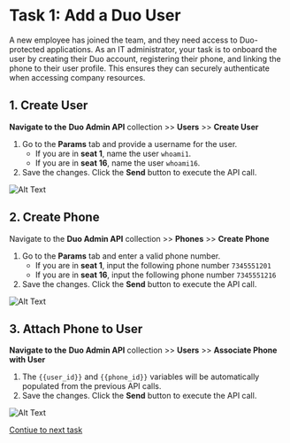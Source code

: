 # Task 1: Add a Duo User  

A new employee has joined the team, and they need access to Duo-protected applications. As an IT administrator, your task is to onboard the user by creating their Duo account, registering their phone, and linking the phone to their user profile. This ensures they can securely authenticate when accessing company resources.  


## **1. Create User**  
**Navigate to the** **Duo Admin API** collection >> **Users** >> **Create User**  

1. Go to the **Params** tab and provide a username for the user.  
   - If you are in **seat 1**, name the user `whoami1`.  
   - If you are in **seat 16**, name the user `whoami16`.  
2. Save the changes. Click the **Send** button to execute the API call.  

![Alt Text](images/create_user.png)

## **2. Create Phone**  
Navigate to the **Duo Admin API** collection >> **Phones** >> **Create Phone**  

1. Go to the **Params** tab and enter a valid phone number. 
   - If you are in **seat 1**, input the following phone number `7345551201`
   - If you are in **seat 16**, input the following phone number `7345551216`
2. Save the changes. Click the **Send** button to execute the API call.  

![Alt Text](images/create_phone.png)

## **3. Attach Phone to User**  
**Navigate to the** **Duo Admin API** collection >> **Users** >> **Associate Phone with User**  

1. The `{{user_id}}` and `{{phone_id}}` variables will be automatically populated from the previous API calls.  
2. Save the changes. Click the **Send** button to execute the API call.  

![Alt Text](images/attach_phone_to_user.png)

[Contiue to next task](02_Onboard_Duo_Customer.md)
